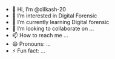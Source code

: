 - 👋 Hi, I’m @dilkash-20
- 👀 I’m interested in Digital Forensic
- 🌱 I’m currently learning Digital forensic
- 💞️ I’m looking to collaborate on ...
- 📫 How to reach me ...
- 😄 Pronouns: ...
- ⚡ Fun fact: ...

<!---
dilkash-20/dilkash-20 is a ✨ special ✨ repository because its `README.md` (this file) appears on your GitHub profile.
You can click the Preview link to take a look at your changes.
--->
